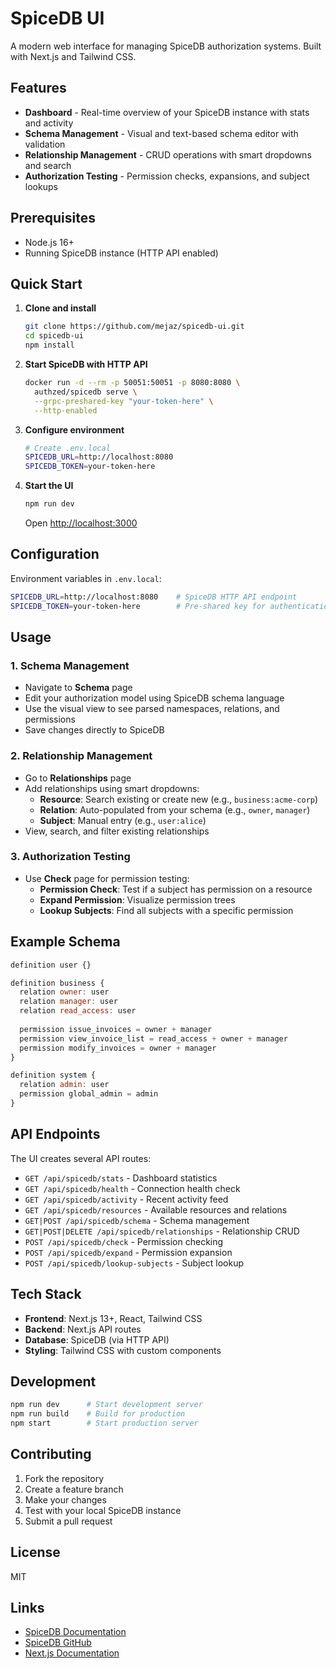 # SpiceDB UI

A modern web interface for managing SpiceDB authorization systems. Built with Next.js and Tailwind CSS.

## Features

- **Dashboard** - Real-time overview of your SpiceDB instance with stats and activity
- **Schema Management** - Visual and text-based schema editor with validation
- **Relationship Management** - CRUD operations with smart dropdowns and search
- **Authorization Testing** - Permission checks, expansions, and subject lookups

## Prerequisites

- Node.js 16+
- Running SpiceDB instance (HTTP API enabled)

## Quick Start

1. **Clone and install**
   ```bash
   git clone https://github.com/mejaz/spicedb-ui.git
   cd spicedb-ui
   npm install
   ```

2. **Start SpiceDB with HTTP API**
   ```bash
   docker run -d --rm -p 50051:50051 -p 8080:8080 \
     authzed/spicedb serve \
     --grpc-preshared-key "your-token-here" \
     --http-enabled
   ```

3. **Configure environment**
   ```bash
   # Create .env.local
   SPICEDB_URL=http://localhost:8080
   SPICEDB_TOKEN=your-token-here
   ```

4. **Start the UI**
   ```bash
   npm run dev
   ```

   Open [http://localhost:3000](http://localhost:3000)

## Configuration

Environment variables in `.env.local`:

```bash
SPICEDB_URL=http://localhost:8080    # SpiceDB HTTP API endpoint
SPICEDB_TOKEN=your-token-here        # Pre-shared key for authentication
```

## Usage

### 1. Schema Management
- Navigate to **Schema** page
- Edit your authorization model using SpiceDB schema language
- Use the visual view to see parsed namespaces, relations, and permissions
- Save changes directly to SpiceDB

### 2. Relationship Management
- Go to **Relationships** page
- Add relationships using smart dropdowns:
    - **Resource**: Search existing or create new (e.g., `business:acme-corp`)
    - **Relation**: Auto-populated from your schema (e.g., `owner`, `manager`)
    - **Subject**: Manual entry (e.g., `user:alice`)
- View, search, and filter existing relationships

### 3. Authorization Testing
- Use **Check** page for permission testing:
    - **Permission Check**: Test if a subject has permission on a resource
    - **Expand Permission**: Visualize permission trees
    - **Lookup Subjects**: Find all subjects with a specific permission


## Example Schema

```javascript
definition user {}

definition business {
  relation owner: user
  relation manager: user
  relation read_access: user
  
  permission issue_invoices = owner + manager
  permission view_invoice_list = read_access + owner + manager
  permission modify_invoices = owner + manager
}

definition system {
  relation admin: user
  permission global_admin = admin
}
```

## API Endpoints

The UI creates several API routes:

- `GET /api/spicedb/stats` - Dashboard statistics
- `GET /api/spicedb/health` - Connection health check
- `GET /api/spicedb/activity` - Recent activity feed
- `GET /api/spicedb/resources` - Available resources and relations
- `GET|POST /api/spicedb/schema` - Schema management
- `GET|POST|DELETE /api/spicedb/relationships` - Relationship CRUD
- `POST /api/spicedb/check` - Permission checking
- `POST /api/spicedb/expand` - Permission expansion
- `POST /api/spicedb/lookup-subjects` - Subject lookup

## Tech Stack

- **Frontend**: Next.js 13+, React, Tailwind CSS
- **Backend**: Next.js API routes
- **Database**: SpiceDB (via HTTP API)
- **Styling**: Tailwind CSS with custom components

## Development

```bash
npm run dev      # Start development server
npm run build    # Build for production
npm start        # Start production server
```

## Contributing

1. Fork the repository
2. Create a feature branch
3. Make your changes
4. Test with your local SpiceDB instance
5. Submit a pull request

## License

MIT

## Links

- [SpiceDB Documentation](https://authzed.com/docs)
- [SpiceDB GitHub](https://github.com/authzed/spicedb)
- [Next.js Documentation](https://nextjs.org/docs)